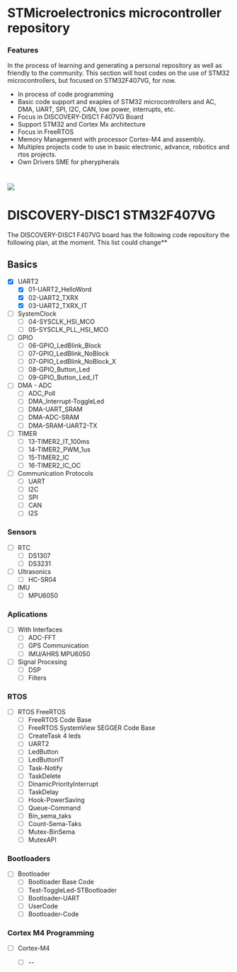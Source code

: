 # STMicroelectronics microcontroller repository
### Features

In the process of learning and generating a personal repository as well as friendly to the community. This section will host codes on the use of STM32 microcontrollers, but focused on STM32F407VG, for now. 

- In process of code programming
- Basic code support and exaples of STM32 microcontrollers and AC, DMA, UART, SPI, I2C, CAN, low power, interrupts, etc.
- Focus in DISCOVERY-DISC1 F407VG Board
- Support  STM32 and Cortex Mx architecture
- Focus in FreeRTOS
- Memory Management with processor Cortex-M4 and assembly.
- Multiples projects code to use in basic electronic, advance, robotics and rtos projects.
- Own Drivers SME for pherypherals

#




![](https://i.postimg.cc/SsDPs73D/Sin-t-tulo-2.png)




#

# DISCOVERY-DISC1 STM32F407VG

The DISCOVERY-DISC1 F407VG board has the following code repository the following plan, at the moment. This list could change**

## Basics

- [x] UART2
    - [x] 01-UART2_HelloWord
    - [x] 02-UART2_TXRX
    - [x] 03-UART2_TXRX_IT
- [ ] SystemClock
    - [ ] 04-SYSCLK_HSI_MCO
    - [ ] 05-SYSCLK_PLL_HSI_MCO
- [ ] GPIO
    - [ ] 06-GPIO_LedBlink_Block
    - [ ] 07-GPIO_LedBlink_NoBlock
    - [ ] 07-GPIO_LedBlink_NoBlock_X
    - [ ] 08-GPIO_Button_Led
    - [ ] 09-GPIO_Button_Led_IT
- [ ] DMA - ADC
    - [ ] ADC_Poll
    - [ ] DMA_Interrupt-ToggleLed
    - [ ] DMA-UART_SRAM
    - [ ] DMA-ADC-SRAM
    - [ ] DMA-SRAM-UART2-TX
- [ ] TIMER
    - [ ] 13-TIMER2_IT_100ms
    - [ ] 14-TIMER2_PWM_1us
    - [ ] 15-TIMER2_IC
    - [ ] 16-TIMER2_IC_OC
- [ ] Communication Protocols
    - [ ] UART
    - [ ] I2C
    - [ ] SPI
    - [ ] CAN
    - [ ] I2S

### Sensors

- [ ] RTC
    - [ ] DS1307
    - [ ] DS3231
- [ ] Ultrasonics
	- [ ] HC-SR04
- [ ] IMU
	- [ ] MPU6050

### Aplications

- [ ] With Interfaces
    - [ ] ADC-FFT
    - [ ] GPS Communication
	- [ ] IMU/AHRS MPU6050
- [ ] Signal Procesing
	- [ ] DSP
	- [ ] Filters
	
### RTOS

- [ ] RTOS FreeRTOS
    - [ ] FreeRTOS Code Base
    - [ ] FreeRTOS SystemView SEGGER Code Base
    - [ ] CreateTask 4 leds
    - [ ] UART2
    - [ ] LedButton
    - [ ] LedButtonIT
    - [ ] Task-Notify
    - [ ] TaskDelete
    - [ ] DinamicPriorityInterrupt
    - [ ] TaskDelay
    - [ ] Hook-PowerSaving
    - [ ] Queue-Command
    - [ ] Bin_sema_taks
    - [ ] Count-Sema-Taks
    - [ ] Mutex-BinSema
    - [ ] MutexAPI

### Bootloaders

- [ ] Bootloader
    - [ ] Bootloader Base Code
    - [ ] Test-ToggleLed-STBootloader
    - [ ] Bootloader-UART
    - [ ] UserCode
    - [ ] Bootloader-Code

### Cortex M4 Programming

- [ ] Cortex-M4
    - [ ] --

